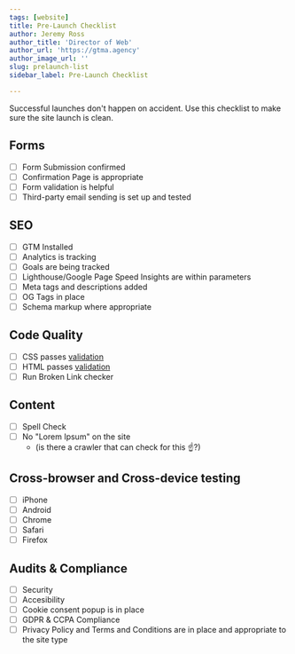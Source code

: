```yaml
---
tags: [website]
title: Pre-Launch Checklist
author: Jeremy Ross
author_title: 'Director of Web'
author_url: 'https://gtma.agency'
author_image_url: ''
slug: prelaunch-list
sidebar_label: Pre-Launch Checklist

---
```

Successful launches don't happen on accident. Use this checklist to make sure the site launch is clean.

<!--truncate-->

## Forms
- [ ] Form Submission confirmed
- [ ] Confirmation Page is appropriate
- [ ] Form validation is helpful
- [ ] Third-party email sending is set up and tested

## SEO
- [ ] GTM Installed
- [ ] Analytics is tracking
- [ ] Goals are being tracked
- [ ] Lighthouse/Google Page Speed Insights are within parameters
- [ ] Meta tags and descriptions added
- [ ] OG Tags in place
- [ ] Schema markup where appropriate

## Code Quality
- [ ] CSS passes [validation](https://jigsaw.w3.org/css-validator/)
- [ ] HTML passes [validation](https://validator.w3.org/)
- [ ] Run Broken Link checker

## Content
- [ ] Spell Check
- [ ] No "Lorem Ipsum" on the site
    - (is there a crawler that can check for this ☝?)

## Cross-browser and Cross-device testing
- [ ] iPhone
- [ ] Android
- [ ] Chrome
- [ ] Safari
- [ ] Firefox

## Audits & Compliance
- [ ] Security
- [ ] Accesibility
- [ ] Cookie consent popup is in place
- [ ] GDPR & CCPA Compliance
- [ ] Privacy Policy and Terms and Conditions are in place and appropriate to the site type